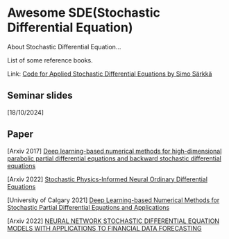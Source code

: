 # Awesome SDE(Stochastic Differential Equation)
About Stochastic Differential Equation...

List of some reference books.

Link:
[Code for Applied Stochastic Differential Equations by Simo Särkkä](https://github.com/AaltoML/SDE)


## Seminar slides
[18/10/2024] 

## Paper

[Arxiv 2017] [Deep learning-based numerical methods for high-dimensional parabolic partial differential equations and backward stochastic differential equations](https://arxiv.org/pdf/1706.04702)

[Arxiv 2022] [Stochastic Physics-Informed Neural Ordinary Differential Equations](https://arxiv.org/pdf/2109.01621)


[University of Calgary 2021] [Deep Learning-based Numerical Methods for Stochastic Partial Differential Equations and Applications](https://prism.ucalgary.ca/server/api/core/bitstreams/b7211227-7bce-4b1a-81d4-80a35c37c680/content)

[Arxiv 2022] [NEURAL NETWORK STOCHASTIC DIFFERENTIAL EQUATION MODELS WITH APPLICATIONS TO FINANCIAL DATA FORECASTING](https://arxiv.org/pdf/2111.13164)


